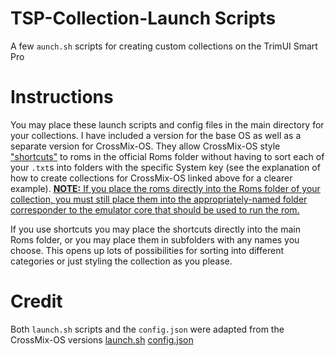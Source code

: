 # TSP-Collection-Launch Scripts
A few `aunch.sh` scripts for creating custom collections on the TrimUI Smart Pro

# Instructions
You may place these launch scripts and config files in the main directory for your collections. I have included a version for the base OS as well as a separate version for CrossMix-OS. They allow CrossMix-OS style ["shortcuts"](https://github.com/cizia64/CrossMix-OS/wiki/Advanced-Guides#trimui-best-collection) to roms in the official Roms folder without having to sort each of your `.txt`s into folders with the specific System key (see the explanation of how to create collections for CrossMix-OS linked above for a clearer example).
<ins>**NOTE:** If you place the roms directly into the Roms folder of your collection, you must still place them into the appropriately-named folder corresponder to the emulator core that should be used to run the rom.</ins>

If you use shortcuts you may place the shortcuts directly into the main Roms folder, or you may place them in subfolders with any names you choose. This opens up lots of possibilities for sorting into different categories or just styling the collection as you please.

# Credit
Both `launch.sh` scripts and the `config.json` were adapted from the CrossMix-OS versions [launch.sh](https://github.com/cizia64/CrossMix-OS/blob/main/Best/Free%20Games%20Collection/launch.sh) [config.json](https://github.com/cizia64/CrossMix-OS/blob/main/Best/Free%20Games%20Collection/config.json)
